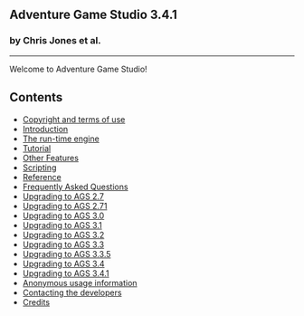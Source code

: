 Adventure Game Studio 3.4.1
---------------------------

### by Chris Jones et al.

---

Welcome to Adventure Game Studio!

Contents
--------

-   [Copyright and terms of use](topic0#topic0)
-   [Introduction](topic1#topic1)
-   [The run-time engine](topic3#topic3)
-   [Tutorial](topic5#topic5)
-   [Other Features](topic20#topic20)
-   [Scripting](topic41#topic41)
-   [Reference](topic76#topic76)
-   [Frequently Asked Questions](topic85#topic85)
-   [Upgrading to AGS 2.7](UpgradingTo27#UpgradingTo27)
-   [Upgrading to AGS 2.71](UpgradingTo271#UpgradingTo271)
-   [Upgrading to AGS 3.0](UpgradeTo30#UpgradeTo30)
-   [Upgrading to AGS 3.1](UpgradeTo31#UpgradeTo31)
-   [Upgrading to AGS 3.2](UpgradeTo32#UpgradeTo32)
-   [Upgrading to AGS 3.3](UpgradeTo33#UpgradeTo33)
-   [Upgrading to AGS 3.3.5](UpgradeTo335#UpgradeTo335)
-   [Upgrading to AGS 3.4](UpgradeTo34#UpgradeTo34)
-   [Upgrading to AGS 3.4.1](UpgradeTo341#UpgradeTo341)
-   [Anonymous usage information](AnonymousUsageInfo#AnonymousUsageInfo)
-   [Contacting the developers](topic86#topic86)
-   [Credits](Credits#Credits)

